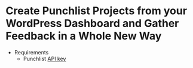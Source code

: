 # Create Punchlist Projects from your WordPress Dashboard and Gather Feedback in a Whole New Way

* Requirements
    * Punchlist [API key](https://app.punchlist.com)
    